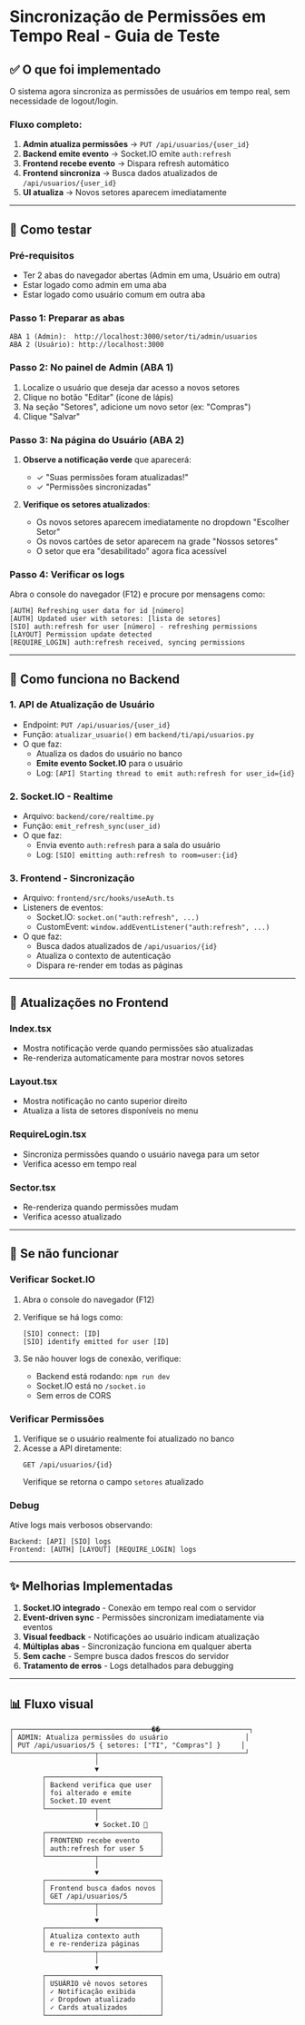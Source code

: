 # Sincronização de Permissões em Tempo Real - Guia de Teste

## ✅ O que foi implementado

O sistema agora sincroniza as permissões de usuários em tempo real, sem necessidade de logout/login.

### Fluxo completo:

1. **Admin atualiza permissões** → `PUT /api/usuarios/{user_id}`
2. **Backend emite evento** → Socket.IO emite `auth:refresh`
3. **Frontend recebe evento** → Dispara refresh automático
4. **Frontend sincroniza** → Busca dados atualizados de `/api/usuarios/{user_id}`
5. **UI atualiza** → Novos setores aparecem imediatamente

---

## 🧪 Como testar

### Pré-requisitos
- Ter 2 abas do navegador abertas (Admin em uma, Usuário em outra)
- Estar logado como admin em uma aba
- Estar logado como usuário comum em outra aba

### Passo 1: Preparar as abas
```
ABA 1 (Admin):  http://localhost:3000/setor/ti/admin/usuarios
ABA 2 (Usuário): http://localhost:3000
```

### Passo 2: No painel de Admin (ABA 1)
1. Localize o usuário que deseja dar acesso a novos setores
2. Clique no botão "Editar" (ícone de lápis)
3. Na seção "Setores", adicione um novo setor (ex: "Compras")
4. Clique "Salvar"

### Passo 3: Na página do Usuário (ABA 2)
1. **Observe a notificação verde** que aparecerá:
   - ✓ "Suas permissões foram atualizadas!"
   - ✓ "Permissões sincronizadas"

2. **Verifique os setores atualizados**:
   - Os novos setores aparecem imediatamente no dropdown "Escolher Setor"
   - Os novos cartões de setor aparecem na grade "Nossos setores"
   - O setor que era "desabilitado" agora fica acessível

### Passo 4: Verificar os logs
Abra o console do navegador (F12) e procure por mensagens como:
```
[AUTH] Refreshing user data for id [número]
[AUTH] Updated user with setores: [lista de setores]
[SIO] auth:refresh for user [número] - refreshing permissions
[LAYOUT] Permission update detected
[REQUIRE_LOGIN] auth:refresh received, syncing permissions
```

---

## 🔄 Como funciona no Backend

### 1. API de Atualização de Usuário
- Endpoint: `PUT /api/usuarios/{user_id}`
- Função: `atualizar_usuario()` em `backend/ti/api/usuarios.py`
- O que faz:
  - Atualiza os dados do usuário no banco
  - **Emite evento Socket.IO** para o usuário
  - Log: `[API] Starting thread to emit auth:refresh for user_id={id}`

### 2. Socket.IO - Realtime
- Arquivo: `backend/core/realtime.py`
- Função: `emit_refresh_sync(user_id)`
- O que faz:
  - Envia evento `auth:refresh` para a sala do usuário
  - Log: `[SIO] emitting auth:refresh to room=user:{id}`

### 3. Frontend - Sincronização
- Arquivo: `frontend/src/hooks/useAuth.ts`
- Listeners de eventos:
  - Socket.IO: `socket.on("auth:refresh", ...)`
  - CustomEvent: `window.addEventListener("auth:refresh", ...)`
- O que faz:
  - Busca dados atualizados de `/api/usuarios/{id}`
  - Atualiza o contexto de autenticação
  - Dispara re-render em todas as páginas

---

## 📱 Atualizações no Frontend

### Index.tsx
- Mostra notificação verde quando permissões são atualizadas
- Re-renderiza automaticamente para mostrar novos setores

### Layout.tsx
- Mostra notificação no canto superior direito
- Atualiza a lista de setores disponíveis no menu

### RequireLogin.tsx
- Sincroniza permissões quando o usuário navega para um setor
- Verifica acesso em tempo real

### Sector.tsx
- Re-renderiza quando permissões mudam
- Verifica acesso atualizado

---

## 🐛 Se não funcionar

### Verificar Socket.IO
1. Abra o console do navegador (F12)
2. Verifique se há logs como:
   ```
   [SIO] connect: [ID]
   [SIO] identify emitted for user [ID]
   ```

3. Se não houver logs de conexão, verifique:
   - Backend está rodando: `npm run dev`
   - Socket.IO está no `/socket.io`
   - Sem erros de CORS

### Verificar Permissões
1. Verifique se o usuário realmente foi atualizado no banco
2. Acesse a API diretamente:
   ```
   GET /api/usuarios/{id}
   ```
   Verifique se retorna o campo `setores` atualizado

### Debug
Ative logs mais verbosos observando:
```
Backend: [API] [SIO] logs
Frontend: [AUTH] [LAYOUT] [REQUIRE_LOGIN] logs
```

---

## ✨ Melhorias Implementadas

1. **Socket.IO integrado** - Conexão em tempo real com o servidor
2. **Event-driven sync** - Permissões sincronizam imediatamente via eventos
3. **Visual feedback** - Notificações ao usuário indicam atualização
4. **Múltiplas abas** - Sincronização funciona em qualquer aberta
5. **Sem cache** - Sempre busca dados frescos do servidor
6. **Tratamento de erros** - Logs detalhados para debugging

---

## 📊 Fluxo visual

```
┌──────────────────────────────────��──────────────────────┐
│ ADMIN: Atualiza permissões do usuário                   │
│ PUT /api/usuarios/5 { setores: ["TI", "Compras"] }     │
└────────────────────┬────────────────────────────────────┘
                     │
                     ▼
        ┌────────────────────────────┐
        │ Backend verifica que user  │
        │ foi alterado e emite       │
        │ Socket.IO event            │
        └────────────┬───────────────┘
                     │
                     ▼ Socket.IO 🔄
        ┌────────────────────────────┐
        │ FRONTEND recebe evento     │
        │ auth:refresh for user 5    │
        └────────────┬───────────────┘
                     │
                     ▼
        ┌────────────────────────────┐
        │ Frontend busca dados novos │
        │ GET /api/usuarios/5        │
        └────────────┬───────────────┘
                     │
                     ▼
        ┌────────────────────────────┐
        │ Atualiza contexto auth     │
        │ e re-renderiza páginas     │
        └────────────┬───────────────┘
                     │
                     ▼
        ┌────────────────────────────┐
        │ USUÁRIO vê novos setores   │
        │ ✓ Notificação exibida      │
        │ ✓ Dropdown atualizado      │
        │ ✓ Cards atualizados        │
        └────────────────────────────┘
```
